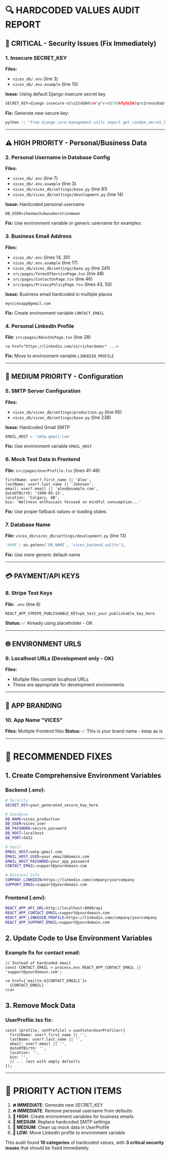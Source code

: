 # 🔍 HARDCODED VALUES AUDIT REPORT

## 🚨 **CRITICAL - Security Issues (Fix Immediately)**

### 1. **Insecure SECRET_KEY** 
**Files:** 
- `vices_db/.env` (line 3)
- `vices_db/.env.example` (line 10) 

**Issue:** Using default Django insecure secret key
```python
SECRET_KEY=django-insecure-ni%z2@xb84%6n^y*r=6@786hfy3z56)qrs1rnnvz6a$9l=updv
```

**Fix:** Generate new secure key:
```bash
python -c "from django.core.management.utils import get_random_secret_key; print(get_random_secret_key())"
```

---

## ⚠️ **HIGH PRIORITY - Personal/Business Data**

### 2. **Personal Username in Database Config**
**Files:**
- `vices_db/.env` (line 7)
- `vices_db/.env.example` (line 3)
- `vices_db/vices_db/settings/base.py` (line 81)
- `vices_db/vices_db/settings/development.py` (line 14)

**Issue:** Hardcoded personal username
```
DB_USER=iheomachukwuomorotionmwan
```

**Fix:** Use environment variable or generic username for examples

### 3. **Business Email Address**
**Files:**
- `vices_db/.env` (lines 14, 30)
- `vices_db/.env.example` (line 17)
- `vices_db/vices_db/settings/base.py` (line 241)
- `src/pages/TermsOfServicePage.tsx` (line 48)
- `src/pages/ContactUsPage.tsx` (line 46)
- `src/pages/PrivacyPolicyPage.tsx` (lines 43, 50)

**Issue:** Business email hardcoded in multiple places
```
myvicesapp@gmail.com
```

**Fix:** Create environment variable `CONTACT_EMAIL`

### 4. **Personal LinkedIn Profile**
**File:** `src/pages/AboutUsPage.tsx` (line 28)
```tsx
<a href="https://linkedin.com/in/richardomor" ...>
```

**Fix:** Move to environment variable `LINKEDIN_PROFILE`

---

## 📧 **MEDIUM PRIORITY - Configuration**

### 5. **SMTP Server Configuration**
**Files:**
- `vices_db/vices_db/settings/production.py` (line 95)
- `vices_db/vices_db/settings/base.py` (line 238)

**Issue:** Hardcoded Gmail SMTP
```python
EMAIL_HOST = 'smtp.gmail.com'
```

**Fix:** Use environment variable `EMAIL_HOST`

### 6. **Mock Test Data in Frontend**
**File:** `src/pages/UserProfile.tsx` (lines 41-46)
```tsx
firstName: user?.first_name || 'Alex',
lastName: user?.last_name || 'Johnson',
email: user?.email || 'alex@example.com',
dateOfBirth: '1990-05-15',
location: 'Calgary, AB',
bio: 'Wellness enthusiast focused on mindful consumption...'
```

**Fix:** Use proper fallback values or loading states

### 7. **Database Name**
**File:** `vices_db/vices_db/settings/development.py` (line 13)
```python
'NAME': os.getenv('DB_NAME', 'vices_backend_sqlite'),
```

**Fix:** Use more generic default name

---

## 💳 **PAYMENT/API KEYS**

### 8. **Stripe Test Keys**
**File:** `.env` (line 8)
```
REACT_APP_STRIPE_PUBLISHABLE_KEY=pk_test_your_publishable_key_here
```

**Status:** ✅ Already using placeholder - OK

---

## 🌐 **ENVIRONMENT URLS**

### 9. **Localhost URLs** (Development only - OK)
**Files:**
- Multiple files contain localhost URLs
- These are appropriate for development environments

---

## 📱 **APP BRANDING**

### 10. **App Name "VICES"**
**Files:** Multiple frontend files
**Status:** ✅ This is your brand name - keep as is

---

# 🔧 **RECOMMENDED FIXES**

## 1. **Create Comprehensive Environment Variables**

### Backend (.env):
```bash
# Security
SECRET_KEY=your_generated_secure_key_here

# Database  
DB_NAME=vices_production
DB_USER=vices_user
DB_PASSWORD=secure_password
DB_HOST=localhost
DB_PORT=5432

# Email
EMAIL_HOST=smtp.gmail.com
EMAIL_HOST_USER=your_email@domain.com
EMAIL_HOST_PASSWORD=your_app_password
CONTACT_EMAIL=support@yourdomain.com

# Business Info
COMPANY_LINKEDIN=https://linkedin.com/company/yourcompany
SUPPORT_EMAIL=support@yourdomain.com
```

### Frontend (.env):
```bash
REACT_APP_API_URL=http://localhost:8000/api
REACT_APP_CONTACT_EMAIL=support@yourdomain.com
REACT_APP_LINKEDIN_PROFILE=https://linkedin.com/company/yourcompany
REACT_APP_SUPPORT_EMAIL=support@yourdomain.com
```

## 2. **Update Code to Use Environment Variables**

### Example fix for contact email:
```tsx
// Instead of hardcoded email
const CONTACT_EMAIL = process.env.REACT_APP_CONTACT_EMAIL || 'support@yourdomain.com';

<a href={`mailto:${CONTACT_EMAIL}`}>
  {CONTACT_EMAIL}
</a>
```

## 3. **Remove Mock Data**

### UserProfile.tsx fix:
```tsx
const [profile, setProfile] = useState<UserProfile>({
  firstName: user?.first_name || '',
  lastName: user?.last_name || '',
  email: user?.email || '',
  dateOfBirth: '',
  location: '',
  bio: '',
  // ... rest with empty defaults
});
```

---

# 🎯 **PRIORITY ACTION ITEMS**

1. **🔥 IMMEDIATE**: Generate new SECRET_KEY
2. **🔥 IMMEDIATE**: Remove personal username from defaults
3. **📧 HIGH**: Create environment variables for business emails
4. **🔧 MEDIUM**: Replace hardcoded SMTP settings
5. **🧹 MEDIUM**: Clean up mock data in UserProfile
6. **🔗 LOW**: Move LinkedIn profile to environment variable

This audit found **10 categories** of hardcoded values, with **3 critical security issues** that should be fixed immediately.
